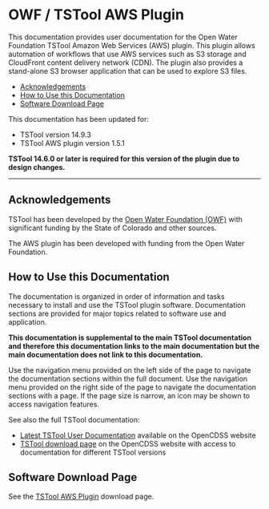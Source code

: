 # OWF / TSTool AWS Plugin #

This documentation provides user documentation for the Open Water Foundation TSTool Amazon Web Services (AWS) plugin.
This plugin allows automation of workflows that use AWS services such as S3 storage and CloudFront content delivery network (CDN).
The plugin also provides a stand-alone S3 browser application that can be used to explore S3 files.

*   [Acknowledgements](#acknowledgements)
*   [How to Use this Documentation](#how-to-use-this-documentation)
*   [Software Download Page](#software-download-page)

This documentation has been updated for:

*   TSTool version 14.9.3
*   TSTool AWS plugin version 1.5.1

**TSTool 14.6.0 or later is required for this version of the plugin due to design changes.**

----------------

## Acknowledgements

TSTool has been developed by the [Open Water Foundation (OWF)](https://openwaterfoundation.org) with significant
funding by the State of Colorado and other sources.

The AWS plugin has been developed with funding from the Open Water Foundation.

## How to Use this Documentation ##

The documentation is organized in order of information and tasks necessary to install and use the TSTool plugin software.
Documentation sections are provided for major topics related to software use and application.

**This documentation is supplemental to the main TSTool documentation and therefore this documentation links
to the main documentation but the main documentation does not link to this documentation.**

Use the navigation menu provided on the left side of the page to navigate the documentation sections within the full document.
Use the navigation menu provided on the right side of the page to navigate the documentation sections with a page.
If the page size is narrow, an icon may be shown to access navigation features.

See also the full TSTool documentation:

*   [Latest TSTool User Documentation](https://opencdss.state.co.us/tstool/latest/doc-user/) available on the OpenCDSS website
*   [TSTool download page](https://opencdss.state.co.us/tstool/) on the OpenCDSS website
    with access to documentation for different TSTool versions

## Software Download Page ##

See the [TSTool AWS Plugin](https://software.openwaterfoundation.org/tstool-aws-plugin/) download page.
